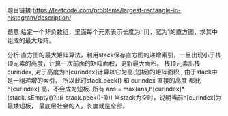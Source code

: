 题目链接:https://leetcode.com/problems/largest-rectangle-in-histogram/description/

题意:给定一个非负数组，里面每个元素表示长度为h[i]，宽为1的直方图，求其中组成的最大矩阵。

分析:直方图的最大矩阵算法，利用stack保存直方图的递增索引，一旦出现小于栈顶元素的高度，计算一次前面的矩阵面积，更新最大面积。
     栈顶元素出栈 curindex, 对于高度为h[curindex]计算以它为高(短板)的矩阵面积 , 由于stack中是一组递增的索引， 所以此时stack.peek() 和 curindex 直接的高度 都比 h[curindex] 高，不会成为短板.
     所有  ans = max(ans,h[curindex]*(stack.isEmpty()?i:(i-stack.peek()-1)))
     当stack为空时，说明当前h[curindex]为最矮短板， 最底层社会的人，长度就是全部。
